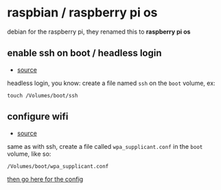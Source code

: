 # raspbian / raspberry pi os

debian for the raspberry pi, they renamed this to **raspberry pi os**

## enable ssh on boot / headless login

* [source](https://www.raspberrypi.org/documentation/configuration/wireless/headless.md)

headless login, you know: create a file named `ssh` on the `boot` volume, ex:

```
touch /Volumes/boot/ssh
```

## configure wifi

* [source](https://www.raspberrypi.org/documentation/configuration/wireless/headless.md)

same as with ssh, create a file called `wpa_supplicant.conf` in the `boot` volume, like so:

```
/Volumes/boot/wpa_supplicant.conf
```

[then go here for the config](/man/wpa_supplicant)
